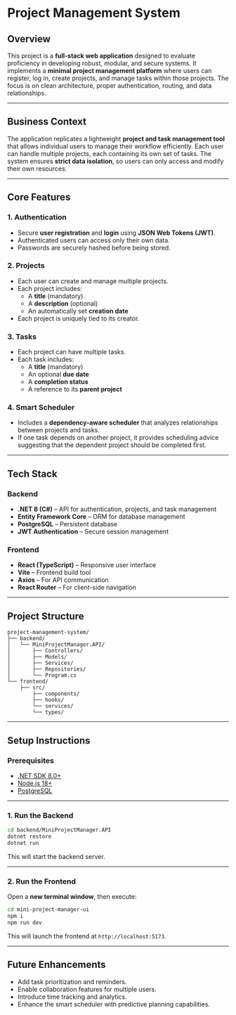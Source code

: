 # Project Management System

## Overview
This project is a **full-stack web application** designed to evaluate proficiency in developing robust, modular, and secure systems. It implements a **minimal project management platform** where users can register, log in, create projects, and manage tasks within those projects. The focus is on clean architecture, proper authentication, routing, and data relationships.

---

## Business Context
The application replicates a lightweight **project and task management tool** that allows individual users to manage their workflow efficiently. Each user can handle multiple projects, each containing its own set of tasks. The system ensures **strict data isolation**, so users can only access and modify their own resources.

---

## Core Features

### 1. Authentication
- Secure **user registration** and **login** using **JSON Web Tokens (JWT)**.  
- Authenticated users can access only their own data.  
- Passwords are securely hashed before being stored.

### 2. Projects
- Each user can create and manage multiple projects.
- Each project includes:
  - A **title** (mandatory)
  - A **description** (optional)
  - An automatically set **creation date**
- Each project is uniquely tied to its creator.

### 3. Tasks
- Each project can have multiple tasks.
- Each task includes:
  - A **title** (mandatory)
  - An optional **due date**
  - A **completion status**
  - A reference to its **parent project**

### 4. Smart Scheduler
- Includes a **dependency-aware scheduler** that analyzes relationships between projects and tasks.  
- If one task depends on another project, it provides scheduling advice suggesting that the dependent project should be completed first.

---

## Tech Stack

### Backend
- **.NET 8 (C#)** – API for authentication, projects, and task management  
- **Entity Framework Core** – ORM for database management  
- **PostgreSQL** – Persistent database  
- **JWT Authentication** – Secure session management  

### Frontend
- **React (TypeScript)** – Responsive user interface  
- **Vite** – Frontend build tool  
- **Axios** – For API communication  
- **React Router** – For client-side navigation  


---

## Project Structure

```
project-management-system/
├── backend/
│   └── MiniProjectManager.API/
│       ├── Controllers/
│       ├── Models/
│       ├── Services/
│       ├── Repositories/
│       └── Program.cs
└── frontend/
    ├── src/
        ├── components/
        ├── hooks/
        └── services/
        └── types/
```

---

## Setup Instructions

### Prerequisites
- [.NET SDK 8.0+](https://dotnet.microsoft.com/)
- [Node.js 18+](https://nodejs.org/)
- [PostgreSQL](https://www.postgresql.org/)

---

### 1. Run the Backend

```bash
cd backend/MiniProjectManager.API
dotnet restore
dotnet run
```

This will start the backend server.

---

### 2. Run the Frontend

Open a **new terminal window**, then execute:

```bash
cd mini-project-manager-ui
npm i
npm run dev
```

This will launch the frontend at `http://localhost:5173`.

---

## Future Enhancements
- Add task prioritization and reminders.  
- Enable collaboration features for multiple users.  
- Introduce time tracking and analytics.  
- Enhance the smart scheduler with predictive planning capabilities.
